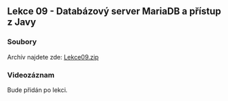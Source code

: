 Lekce 09 - Databázový server MariaDB a přístup z Javy
-----------------------------------------------------

### Soubory
 
Archív najdete zde: [Lekce09.zip](/data/2021-podzim/java-2-brno/Java-Training--Projects--Java-2--Lekce09.zip)

### Videozáznam

Bude přidán po lekci.

